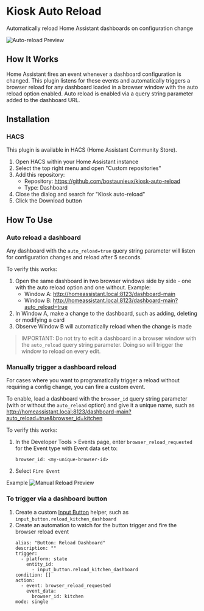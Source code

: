 # Kiosk Auto Reload

Automatically reload Home Assistant dashboards on configuration change

![Auto-reload Preview](https://github.com/user-attachments/assets/d5690f1d-a91e-4db0-8f0f-1a34a9435420)

## How It Works

Home Assistant fires an event whenever a dashboard configuration is changed. This plugin listens for these events and automatically triggers a browser reload for any dashboard loaded in a browser window with the auto reload option enabled. Auto reload is enabled via a query string parameter added to the dashboard URL.

## Installation

### HACS

This plugin is available in HACS (Home Assistant Community Store).

1. Open HACS within your Home Assistant instance
2. Select the top right menu and open "Custom repositories"
3. Add this repository:
   - Repository: https://github.com/bostaunieux/kiosk-auto-reload
   - Type: Dashboard
4. Close the dialog and search for "Kiosk auto-reload"
5. Click the Download button

## How To Use

### Auto reload a dashboard

Any dashboard with the `auto_reload=true` query string parameter will listen for configuration changes and reload after 5 seconds.

To verify this works:

1. Open the same dashboard in two browser windows side by side - one with the auto reload option and one without. Example:
   - Window A: http://homeassistant.local:8123/dashboard-main
   - Window B: http://homeassistant.local:8123/dashboard-main?auto_reload=true
2. In Window A, make a change to the dashboard, such as adding, deleting or modifying a card
3. Observe Window B will automatically reload when the change is made

> IMPORTANT: Do not try to edit a dashboard in a browser window with the `auto_reload` query string parameter. Doing so will trigger the window to reload on every edit.

### Manually trigger a dashboard reload

For cases where you want to programatically trigger a reload without requiring a config change, you can fire a custom event.

To enable, load a dashboard with the `browser_id` query string parameter (with or without the `auto_reload` option) and give it a unique name, such as http://homeassistant.local:8123/dashboard-main?auto_reload=true&browser_id=kitchen

To verify this works:

1. In the Developer Tools > Events page, enter `browser_reload_requested` for the Event type with Event data set to:
   ```
   browser_id: <my-unique-browser-id>
   ```
2. Select `Fire Event`

Example
![Manual Reload Preview](https://github.com/user-attachments/assets/c640960a-a84b-4de9-a2da-d4c7696f57a1)

### To trigger via a dashboard button

1. Create a custom [Input Button](https://www.home-assistant.io/integrations/input_button/) helper, such as `input_button.reload_kitchen_dashboard`
2. Create an automation to watch for the button trigger and fire the browser reload event
   ```
   alias: "Button: Reload Dashboard"
   description: ""
   trigger:
     - platform: state
       entity_id:
         - input_button.reload_kitchen_dashboard
   condition: []
   action:
     - event: browser_reload_requested
       event_data:
         browser_id: kitchen
   mode: single
   ```
